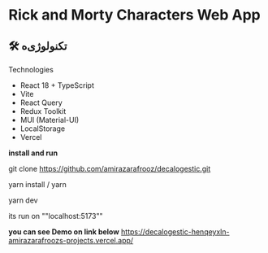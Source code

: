 # Rick and Morty Characters Web App


## 🛠️ تکنولوژی‌ه
Technologies
- React 18 + TypeScript
- Vite
- React Query
- Redux Toolkit
- MUI (Material-UI)
- LocalStorage
- Vercel

**install and run**

git clone https://github.com/amirazarafrooz/decalogestic.git

yarn install / yarn

yarn dev

its run on ""localhost:5173""

**you can see Demo on link below**
https://decalogestic-henqeyxln-amirazarafroozs-projects.vercel.app/
